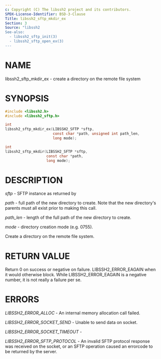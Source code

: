 ```yaml
---
c: Copyright (C) The libssh2 project and its contributors.
SPDX-License-Identifier: BSD-3-Clause
Title: libssh2_sftp_mkdir_ex
Section: 3
Source: "libssh2
See-also:
  - libssh2_sftp_init(3)
  - libssh2_sftp_open_ex(3)
---
```


# NAME

libssh2_sftp_mkdir_ex - create a directory on the remote file system

# SYNOPSIS

~~~c
#include <libssh2.h>
#include <libssh2_sftp.h>

int
libssh2_sftp_mkdir_ex(LIBSSH2_SFTP *sftp,
                      const char *path, unsigned int path_len,
                      long mode);

int
libssh2_sftp_mkdir(LIBSSH2_SFTP *sftp,
                   const char *path,
                   long mode);
~~~

# DESCRIPTION

*sftp* - SFTP instance as returned by

*path* - full path of the new directory to create. Note that the new
directory's parents must all exist prior to making this call.

*path_len* - length of the full path of the new directory to create.

*mode* - directory creation mode (e.g. 0755).

Create a directory on the remote file system.

# RETURN VALUE

Return 0 on success or negative on failure.
LIBSSH2_ERROR_EAGAIN when it would otherwise block. While
LIBSSH2_ERROR_EAGAIN is a negative number, it is not really a failure per se.

# ERRORS

*LIBSSH2_ERROR_ALLOC* - An internal memory allocation call failed.

*LIBSSH2_ERROR_SOCKET_SEND* - Unable to send data on socket.

*LIBSSH2_ERROR_SOCKET_TIMEOUT* -

*LIBSSH2_ERROR_SFTP_PROTOCOL* - An invalid SFTP protocol response was
received on the socket, or an SFTP operation caused an errorcode to be
returned by the server.
